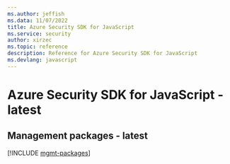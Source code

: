```yaml
---
ms.author: jeffish
ms.data: 11/07/2022
title: Azure Security SDK for JavaScript
ms.service: security
author: xirzec
ms.topic: reference
description: Reference for Azure Security SDK for JavaScript
ms.devlang: javascript
---
```

# Azure Security SDK for JavaScript - latest

## Management packages - latest
[!INCLUDE [mgmt-packages](security-mgmt-index.md)]